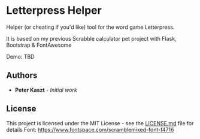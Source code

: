 # Letterpress Helper

Helper (or cheating if you'd like) tool for the word game Letterpress.

It is based on my previous Scrabble calculator pet project with Flask, Bootstrap & FontAwesome

Demo: TBD

## Authors

* **Peter Kaszt** - *Initial work*

## License

This project is licensed under the MIT License - see the [LICENSE.md](LICENSE.md) file for details
Font: https://www.fontspace.com/scramblemixed-font-f4716
